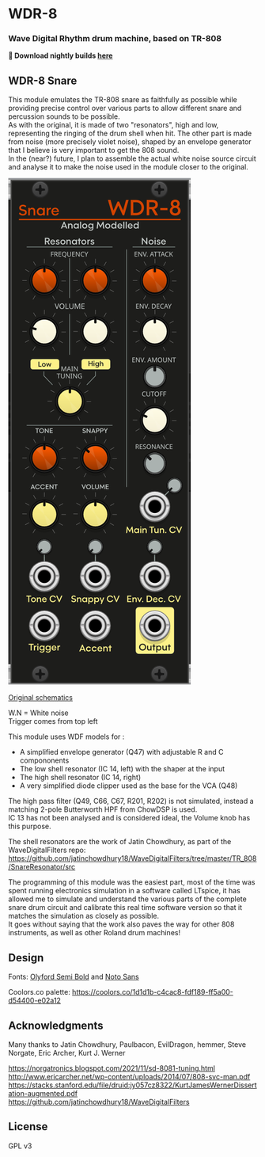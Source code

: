 # WDR-8

### Wave Digital Rhythm drum machine, based on TR-808

__:floppy_disk: Download nightly builds [here](https://github.com/Simon-L/WDR-8/releases/tag/Nightly)__

## WDR-8 Snare

This module emulates the TR-808 snare as faithfully as possible while providing precise control over various parts to allow different snare and percussion sounds to be possible.  
As with the original, it is made of two "resonators", high and low, representing the ringing of the drum shell when hit. The other part is made from noise (more precisely violet noise), shaped by an envelope generator that I believe is very important to get the 808 sound.  
In the (near?) future, I plan to assemble the actual white noise source circuit and analyse it to make the noise used in the module closer to the original.

![](docs/screenshot.png)

[Original schematics](docs/fullsnareschematics.png)

W.N = White noise  
Trigger comes from top left  

This module uses WDF models for :  
- A simplified envelope generator (Q47) with adjustable R and C compononents
- The low shell resonator (IC 14, left) with the shaper at the input
- The high shell resonator (IC 14, right)
- A very simplified diode clipper used as the base for the VCA (Q48)

The high pass filter (Q49, C66, C67, R201, R202) is not simulated, instead a matching 2-pole Butterworth HPF from ChowDSP is used.  
IC 13 has not been analysed and is considered ideal, the Volume knob has this purpose.

The shell resonators are the work of Jatin Chowdhury, as part of the WaveDigitalFilters repo: https://github.com/jatinchowdhury18/WaveDigitalFilters/tree/master/TR_808/SnareResonator/src  

The programming of this module was the easiest part, most of the time was spent running electronics simulation in a software called LTspice, it has allowed me to simulate and understand the various parts of the complete snare drum circuit and calibrate this real time software version so that it matches the simulation as closely as possible.  
It goes without saying that the work also paves the way for other 808 instruments, as well as other Roland drum machines!

## Design

Fonts: [Olyford Semi Bold](https://www.fonts.com/font/nicolassfonts/olyford/semi-bold) and [Noto Sans](https://fonts.google.com/noto/specimen/Noto+Sans)

Coolors.co palette: https://coolors.co/1d1d1b-c4cac8-fdf189-ff5a00-d54400-e02a12

## Acknowledgments
Many thanks to Jatin Chowdhury, Paulbacon, EvilDragon, hemmer, Steve Norgate, Eric Archer, Kurt J. Werner  

https://norgatronics.blogspot.com/2021/11/sd-8081-tuning.html  
http://www.ericarcher.net/wp-content/uploads/2014/07/808-svc-man.pdf  
https://stacks.stanford.edu/file/druid:jy057cz8322/KurtJamesWernerDissertation-augmented.pdf  
https://github.com/jatinchowdhury18/WaveDigitalFilters  
 
## License
GPL v3
